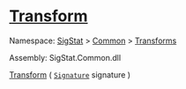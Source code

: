 # [Transform](./EndpointExtraction-100663588.md)

Namespace: [SigStat]() > [Common](./../../README.md) > [Transforms](./../README.md)

Assembly: SigStat.Common.dll

[Transform](./EndpointExtraction-100663588.md) ( [`Signature`](./../../Signature.md) signature )              
